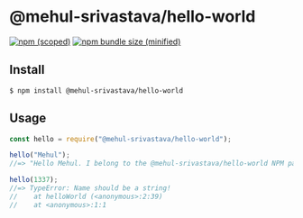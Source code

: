 # @mehul-srivastava/hello-world

[![npm (scoped)](https://img.shields.io/npm/v/@mehul-srivastava/hello-world.svg?style=for-the-badge)](https://www.npmjs.com/package/@mehul-srivastava/hello-world)
[![npm bundle size (minified)](https://img.shields.io/bundlephobia/min/@mehul-srivastava/hello-world.svg?style=for-the-badge)](https://www.npmjs.com/package/@mehul-srivastava/hello-world)

## Install

```
$ npm install @mehul-srivastava/hello-world
```

## Usage

```js
const hello = require("@mehul-srivastava/hello-world");

hello("Mehul");
//=> "Hello Mehul. I belong to the @mehul-srivastava/hello-world NPM package!"

hello(1337);
//=> TypeError: Name should be a string!
//    at helloWorld (<anonymous>:2:39)
//    at <anonymous>:1:1
```

